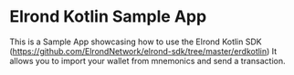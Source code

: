 Elrond Kotlin Sample App
============

This is a Sample App showcasing how to use the Elrond Kotlin SDK (https://github.com/ElrondNetwork/elrond-sdk/tree/master/erdkotlin)
It allows you to import your wallet from mnemonics and send a transaction.
